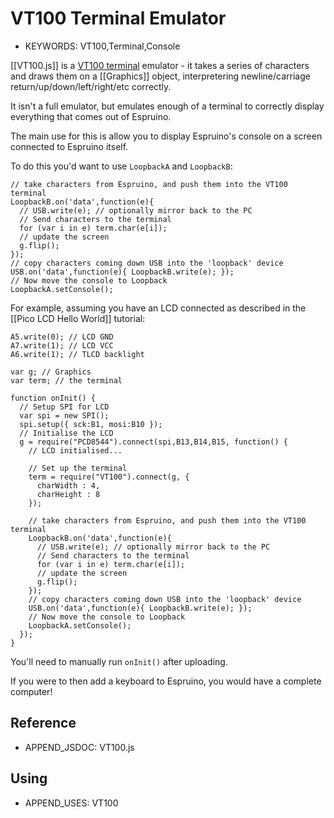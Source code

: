 <!--- Copyright (c) 2015 Gordon Williams, Pur3 Ltd. See the file LICENSE for copying permission. -->
VT100 Terminal Emulator
====================

* KEYWORDS: VT100,Terminal,Console

[[VT100.js]] is a [VT100 terminal](https://en.wikipedia.org/wiki/VT100) emulator - it takes a series of characters and draws them on a [[Graphics]] object, interpretering newline/carriage return/up/down/left/right/etc correctly. 

It isn't a full emulator, but emulates enough of a terminal to correctly display everything that comes out of Espruino.

The main use for this is allow you to display Espruino's console on a screen connected to Espruino itself.

To do this you'd want to use `LoopbackA` and `LoopbackB`:

```
// take characters from Espruino, and push them into the VT100 terminal
LoopbackB.on('data',function(e){
  // USB.write(e); // optionally mirror back to the PC
  // Send characters to the terminal
  for (var i in e) term.char(e[i]);
  // update the screen
  g.flip();
});
// copy characters coming down USB into the 'loopback' device
USB.on('data',function(e){ LoopbackB.write(e); });
// Now move the console to Loopback
LoopbackA.setConsole();
```

For example, assuming you have an LCD connected as described in the [[Pico LCD Hello World]] tutorial:

```
A5.write(0); // LCD GND
A7.write(1); // LCD VCC
A6.write(1); // TLCD backlight

var g; // Graphics
var term; // the terminal

function onInit() {
  // Setup SPI for LCD
  var spi = new SPI();
  spi.setup({ sck:B1, mosi:B10 });
  // Initialise the LCD
  g = require("PCD8544").connect(spi,B13,B14,B15, function() {
    // LCD initialised...

    // Set up the terminal
    term = require("VT100").connect(g, {
      charWidth : 4,
      charHeight : 8
    });
    
    // take characters from Espruino, and push them into the VT100 terminal
    LoopbackB.on('data',function(e){
      // USB.write(e); // optionally mirror back to the PC
      // Send characters to the terminal
      for (var i in e) term.char(e[i]);
      // update the screen
      g.flip();
    });
    // copy characters coming down USB into the 'loopback' device
    USB.on('data',function(e){ LoopbackB.write(e); });
    // Now move the console to Loopback
    LoopbackA.setConsole();
  });
}
```

You'll need to manually run `onInit()` after uploading.

If you were to then add a keyboard to Espruino, you would have a complete computer!

Reference
--------------
 
* APPEND_JSDOC: VT100.js

Using 
-----

* APPEND_USES: VT100
